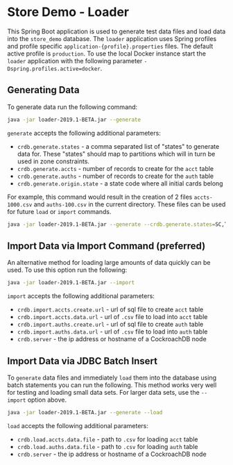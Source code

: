 # Store Demo - Loader

This Spring Boot application is used to generate test data files and load data into the `store_demo` database.  The `loader` application uses Spring profiles and profile specific `application-{profile}.properties` files.  The default active profile is `production`.  To use the local Docker instance start the `loader` application with the following parameter `-Dspring.profiles.active=docker`.

## Generating Data
To generate data run the following command:

```bash
java -jar loader-2019.1-BETA.jar --generate
```

`generate` accepts the following additional parameters:
* `crdb.generate.states` - a comma separated list of "states" to generate data for. These "states" should map to partitions which will in turn be used in zone constraints. 
* `crdb.generate.accts` - number of records to create for the `acct` table
* `crdb.generate.auths` - number of records to create for the `auth` table
* `crdb.generate.origin.state` - a state code where all initial cards belong

For example, this command would result in the creation of 2 files `accts-1000.csv` and `auths-100.csv` in the current directory.  These files can be used for future `load` or `import` commands.
```bash
java -jar loader-2019.1-BETA.jar --generate --crdb.generate.states=SC,TX,CA --crdb.generate.accts=1000 --crdb.generate.auths=100
```

## Import Data via Import Command (preferred)
An alternative method for loading large amounts of data quickly can be used.  To use this option run the following:
```bash
java -jar loader-2019.1-BETA.jar --import
```

`import` accepts the following additional parameters:
* `crdb.import.accts.create.url` - url of sql file to create `acct` table
* `crdb.import.accts.data.url` - url of `.csv` file to load into `acct` table
* `crdb.import.auths.create.url` - url of sql file to create `auth` table
* `crdb.import.auths.data.url` - url of `.csv` file to load into `auth` table
* `crdb.server` - the ip address or hostname of a CockroachDB node

## Import Data via JDBC Batch Insert
To `generate` data files and immediately `load` them into the database using batch statements you can run the following.  This method works very well for testing and loading small data sets.  For larger data sets, use the `--import` option above.
```bash
java -jar loader-2019.1-BETA.jar --generate --load
```

`load` accepts the following additional parameters:
* `crdb.load.accts.data.file` - path to `.csv` for loading `acct` table
* `crdb.load.auths.data.file` - path to `.csv` for loading `auth` table
* `crdb.server` - the ip address or hostname of a CockroachDB node

